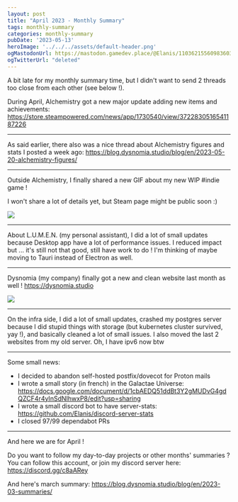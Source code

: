 ```yaml
---
layout: post
title: "April 2023 - Monthly Summary"
tags: monthly-summary
categories: monthly-summary
pubDate: '2023-05-13'
heroImage: '../../../assets/default-header.png'
ogMastodonUrl: https://mastodon.gamedev.place/@Elanis/110362155609836033
ogTwitterUrl: "deleted"
---
```

A bit late for my monthly summary time, but I didn't want to send 2 threads too close from each other (see below !).

During April, Alchemistry got a new major update adding new items and achievements: https://store.steampowered.com/news/app/1730540/view/3722830516541187226

<hr />

As said earlier, there also was a nice thread about Alchemistry figures and stats I posted a week ago: https://blog.dysnomia.studio/blog/en/2023-05-20-alchemistry-figures/

<hr />

Outside Alchemistry, I finally shared a new GIF about my new WIP #indie game !

I won't share a lot of details yet, but Steam page might be public soon :)

![](/assets/img/202304-summaries/003/1.gif)

<hr />

About L.U.M.E.N. (my personal assistant), I did a lot of small updates because Desktop app have a lot of performance issues. I reduced impact but ... it's still not that good, still have work to do ! I'm thinking of maybe moving to Tauri instead of Electron as well.

<hr />

Dysnomia (my company) finally got a new and clean website last month as well !
https://dysnomia.studio

![](/assets/img/202304-summaries/005/1.png)

<hr />

On the infra side, I did a lot of small updates, crashed my postgres server because I did stupid things with storage (but kubernetes cluster survived, yay !), and basically cleaned a lot of small issues. I also moved the last 2 websites from my old server. Oh, I have ipv6 now btw

<hr />

Some small news:
- I decided to abandon self-hosted postfix/dovecot for Proton mails
- I wrote a small story (in french) in the Galactae Universe: https://docs.google.com/document/d/1cbAEDQ51ddBt3Y2gMUDvG4gdQZCF4r4yInSdNIhwxP8/edit?usp=sharing
- I wrote a small discord bot to have server-stats: https://github.com/Elanis/discord-server-stats
- I closed 97/99 dependabot PRs

<hr />

And here we are for April !

Do you want to follow my day-to-day projects or other months' summaries ?
You can follow this account, or join my discord server here: https://discord.gg/c8aARey

And here's march summary: https://blog.dysnomia.studio/blog/en/2023-03-summaries/